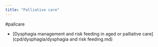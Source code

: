 ```yaml
---
title: "Palliative care"
---
```


#pallcare
- [Dysphagia management and risk feeding in aged or palliative care](cpd/dysphagia/dysphagia and risk feeding.md)